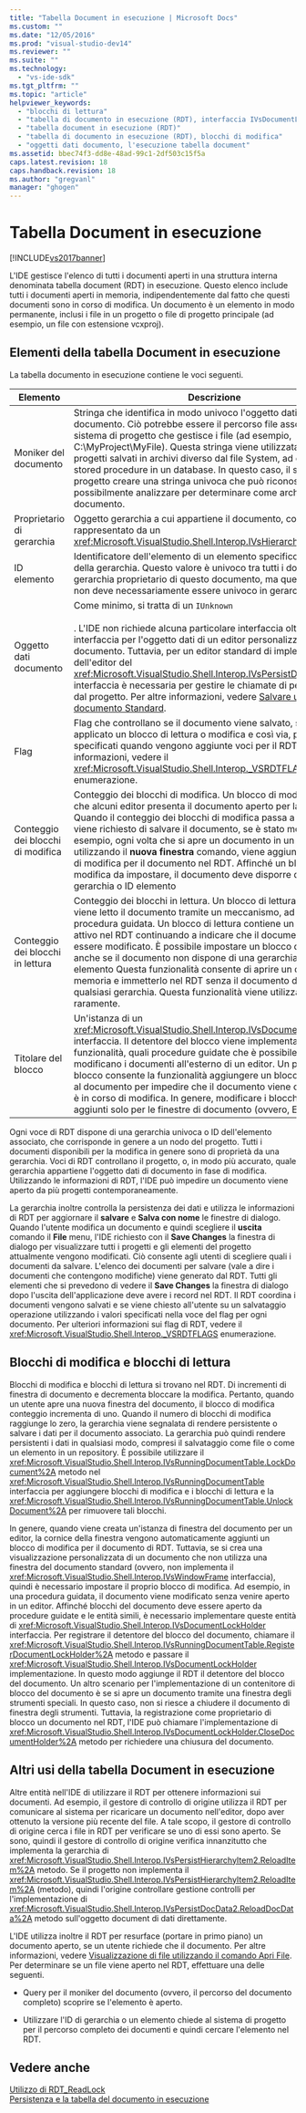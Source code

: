 ```yaml
---
title: "Tabella Document in esecuzione | Microsoft Docs"
ms.custom: ""
ms.date: "12/05/2016"
ms.prod: "visual-studio-dev14"
ms.reviewer: ""
ms.suite: ""
ms.technology: 
  - "vs-ide-sdk"
ms.tgt_pltfrm: ""
ms.topic: "article"
helpviewer_keywords: 
  - "blocchi di lettura"
  - "tabella di documento in esecuzione (RDT), interfaccia IVsDocumentLockHolder"
  - "tabella document in esecuzione (RDT)"
  - "tabella di documento in esecuzione (RDT), blocchi di modifica"
  - "oggetti dati documento, l'esecuzione tabella document"
ms.assetid: bbec74f3-dd8e-48ad-99c1-2df503c15f5a
caps.latest.revision: 18
caps.handback.revision: 18
ms.author: "gregvanl"
manager: "ghogen"
---
```

# Tabella Document in esecuzione
[!INCLUDE[vs2017banner](../../code-quality/includes/vs2017banner.md)]

L'IDE gestisce l'elenco di tutti i documenti aperti in una struttura interna denominata tabella document \(RDT\) in esecuzione. Questo elenco include tutti i documenti aperti in memoria, indipendentemente dal fatto che questi documenti sono in corso di modifica. Un documento è un elemento in modo permanente, inclusi i file in un progetto o file di progetto principale \(ad esempio, un file con estensione vcxproj\).  
  
## Elementi della tabella Document in esecuzione  
 La tabella documento in esecuzione contiene le voci seguenti.  
  
|Elemento|Descrizione|  
|--------------|-----------------|  
|Moniker del documento|Stringa che identifica in modo univoco l'oggetto dati di documento. Ciò potrebbe essere il percorso file assoluto per un sistema di progetto che gestisce i file \(ad esempio, C:\\MyProject\\MyFile\). Questa stringa viene utilizzata anche per i progetti salvati in archivi diverso dal file System, ad esempio stored procedure in un database. In questo caso, il sistema del progetto creare una stringa univoca che può riconoscere e possibilmente analizzare per determinare come archiviare il documento.|  
|Proprietario di gerarchia|Oggetto gerarchia a cui appartiene il documento, come rappresentato da un <xref:Microsoft.VisualStudio.Shell.Interop.IVsHierarchy> interfaccia.|  
|ID elemento|Identificatore dell'elemento di un elemento specifico all'interno della gerarchia. Questo valore è univoco tra tutti i documenti nella gerarchia proprietario di questo documento, ma questo valore non deve necessariamente essere univoco in gerarchie diverse.|  
|Oggetto dati documento|Come minimo, si tratta di un `IUnknown`<br /><br /> . L'IDE non richiede alcuna particolare interfaccia oltre il `IUnknown` interfaccia per l'oggetto dati di un editor personalizzato documento. Tuttavia, per un editor standard di implementazione dell'editor del <xref:Microsoft.VisualStudio.Shell.Interop.IVsPersistDocData2> interfaccia è necessaria per gestire le chiamate di persistenza file dal progetto. Per altre informazioni, vedere [Salvare un documento Standard](../../extensibility/internals/saving-a-standard-document.md).|  
|Flag|Flag che controllano se il documento viene salvato, se viene applicato un blocco di lettura o modifica e così via, può essere specificati quando vengono aggiunte voci per il RDT. Per ulteriori informazioni, vedere il <xref:Microsoft.VisualStudio.Shell.Interop._VSRDTFLAGS> enumerazione.|  
|Conteggio dei blocchi di modifica|Conteggio dei blocchi di modifica. Un blocco di modifica indica che alcuni editor presenta il documento aperto per la modifica. Quando il conteggio dei blocchi di modifica passa a zero, l'utente viene richiesto di salvare il documento, se è stato modificato. Ad esempio, ogni volta che si apre un documento in un editor utilizzando il **nuova finestra** comando, viene aggiunto un blocco di modifica per il documento nel RDT. Affinché un blocco di modifica da impostare, il documento deve disporre di una gerarchia o ID elemento|  
|Conteggio dei blocchi in lettura|Conteggio dei blocchi in lettura. Un blocco di lettura indica che viene letto il documento tramite un meccanismo, ad esempio una procedura guidata. Un blocco di lettura contiene un documento attivo nel RDT continuando a indicare che il documento non può essere modificato. È possibile impostare un blocco di lettura, anche se il documento non dispone di una gerarchia o ID elemento Questa funzionalità consente di aprire un documento in memoria e immetterlo nel RDT senza il documento da proprietà di qualsiasi gerarchia. Questa funzionalità viene utilizzata raramente.|  
|Titolare del blocco|Un'istanza di un <xref:Microsoft.VisualStudio.Shell.Interop.IVsDocumentLockHolder> interfaccia. Il detentore del blocco viene implementato dalle funzionalità, quali procedure guidate che è possibile aprire e modificano i documenti all'esterno di un editor. Un proprietario di blocco consente la funzionalità aggiungere un blocco di modifica al documento per impedire che il documento viene chiuso mentre è in corso di modifica. In genere, modificare i blocchi vengono aggiunti solo per le finestre di documento \(ovvero, Editor\).|  
  
 Ogni voce di RDT dispone di una gerarchia univoca o ID dell'elemento associato, che corrisponde in genere a un nodo del progetto. Tutti i documenti disponibili per la modifica in genere sono di proprietà da una gerarchia. Voci di RDT controllano il progetto, o, in modo più accurato, quale gerarchia appartiene l'oggetto dati di documento in fase di modifica. Utilizzando le informazioni di RDT, l'IDE può impedire un documento viene aperto da più progetti contemporaneamente.  
  
 La gerarchia inoltre controlla la persistenza dei dati e utilizza le informazioni di RDT per aggiornare il **salvare** e **Salva con nome** le finestre di dialogo. Quando l'utente modifica un documento e quindi scegliere il **uscita** comando il **File** menu, l'IDE richiesto con il **Save Changes** la finestra di dialogo per visualizzare tutti i progetti e gli elementi del progetto attualmente vengono modificati. Ciò consente agli utenti di scegliere quali i documenti da salvare. L'elenco dei documenti per salvare \(vale a dire i documenti che contengono modifiche\) viene generato dal RDT. Tutti gli elementi che si prevedono di vedere il **Save Changes** la finestra di dialogo dopo l'uscita dell'applicazione deve avere i record nel RDT. Il RDT coordina i documenti vengono salvati e se viene chiesto all'utente su un salvataggio operazione utilizzando i valori specificati nella voce del flag per ogni documento. Per ulteriori informazioni sui flag di RDT, vedere il <xref:Microsoft.VisualStudio.Shell.Interop._VSRDTFLAGS> enumerazione.  
  
## Blocchi di modifica e blocchi di lettura  
 Blocchi di modifica e blocchi di lettura si trovano nel RDT. Di incrementi di finestra di documento e decrementa bloccare la modifica. Pertanto, quando un utente apre una nuova finestra del documento, il blocco di modifica conteggio incrementa di uno. Quando il numero di blocchi di modifica raggiunge lo zero, la gerarchia viene segnalata di rendere persistente o salvare i dati per il documento associato. La gerarchia può quindi rendere persistenti i dati in qualsiasi modo, compresi il salvataggio come file o come un elemento in un repository. È possibile utilizzare il <xref:Microsoft.VisualStudio.Shell.Interop.IVsRunningDocumentTable.LockDocument%2A> metodo nel <xref:Microsoft.VisualStudio.Shell.Interop.IVsRunningDocumentTable> interfaccia per aggiungere blocchi di modifica e i blocchi di lettura e la <xref:Microsoft.VisualStudio.Shell.Interop.IVsRunningDocumentTable.UnlockDocument%2A> per rimuovere tali blocchi.  
  
 In genere, quando viene creata un'istanza di finestra del documento per un editor, la cornice della finestra vengono automaticamente aggiunti un blocco di modifica per il documento di RDT. Tuttavia, se si crea una visualizzazione personalizzata di un documento che non utilizza una finestra del documento standard \(ovvero, non implementa il <xref:Microsoft.VisualStudio.Shell.Interop.IVsWindowFrame> interfaccia\), quindi è necessario impostare il proprio blocco di modifica. Ad esempio, in una procedura guidata, il documento viene modificato senza venire aperto in un editor. Affinché blocchi del documento deve essere aperto da procedure guidate e le entità simili, è necessario implementare queste entità di <xref:Microsoft.VisualStudio.Shell.Interop.IVsDocumentLockHolder> interfaccia. Per registrare il detentore del blocco del documento, chiamare il <xref:Microsoft.VisualStudio.Shell.Interop.IVsRunningDocumentTable.RegisterDocumentLockHolder%2A> metodo e passare il <xref:Microsoft.VisualStudio.Shell.Interop.IVsDocumentLockHolder> implementazione. In questo modo aggiunge il RDT il detentore del blocco del documento. Un altro scenario per l'implementazione di un contenitore di blocco del documento è se si apre un documento tramite una finestra degli strumenti speciali. In questo caso, non si riesce a chiudere il documento di finestra degli strumenti. Tuttavia, la registrazione come proprietario di blocco un documento nel RDT, l'IDE può chiamare l'implementazione di <xref:Microsoft.VisualStudio.Shell.Interop.IVsDocumentLockHolder.CloseDocumentHolder%2A> metodo per richiedere una chiusura del documento.  
  
## Altri usi della tabella Document in esecuzione  
 Altre entità nell'IDE di utilizzare il RDT per ottenere informazioni sui documenti. Ad esempio, il gestore di controllo di origine utilizza il RDT per comunicare al sistema per ricaricare un documento nell'editor, dopo aver ottenuto la versione più recente del file. A tale scopo, il gestore di controllo di origine cerca i file in RDT per verificare se uno di essi sono aperto. Se sono, quindi il gestore di controllo di origine verifica innanzitutto che implementa la gerarchia di <xref:Microsoft.VisualStudio.Shell.Interop.IVsPersistHierarchyItem2.ReloadItem%2A> metodo. Se il progetto non implementa il <xref:Microsoft.VisualStudio.Shell.Interop.IVsPersistHierarchyItem2.ReloadItem%2A> \(metodo\), quindi l'origine controllare gestione controlli per l'implementazione di <xref:Microsoft.VisualStudio.Shell.Interop.IVsPersistDocData2.ReloadDocData%2A> metodo sull'oggetto document di dati direttamente.  
  
 L'IDE utilizza inoltre il RDT per resurface \(portare in primo piano\) un documento aperto, se un utente richiede che il documento. Per altre informazioni, vedere [Visualizzazione di file utilizzando il comando Apri File](../../extensibility/internals/displaying-files-by-using-the-open-file-command.md). Per determinare se un file viene aperto nel RDT, effettuare una delle seguenti.  
  
-   Query per il moniker del documento \(ovvero, il percorso del documento completo\) scoprire se l'elemento è aperto.  
  
-   Utilizzare l'ID di gerarchia o un elemento chiede al sistema di progetto per il percorso completo dei documenti e quindi cercare l'elemento nel RDT.  
  
## Vedere anche  
 [Utilizzo di RDT\_ReadLock](../../extensibility/internals/rdt-readlock-usage.md)   
 [Persistenza e la tabella del documento in esecuzione](../../extensibility/internals/persistence-and-the-running-document-table.md)